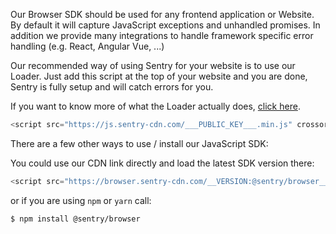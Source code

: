 Our Browser SDK should be used for any frontend application or Website.
By default it will capture JavaScript exceptions and unhandled promises.  In addition we provide many integrations to handle framework specific error handling (e.g. React, Angular Vue, ...)

Our recommended way of using Sentry for your website is to use our Loader.
Just add this script at the top of your website and you are done, Sentry is fully setup and will catch errors for you.

If you want to know more of what the Loader actually does, <a href="#TODO">click here</a>.

```javascript
<script src="https://js.sentry-cdn.com/___PUBLIC_KEY___.min.js" crossorigin="anonymous" />
```

There are a few other ways to use / install our JavaScript SDK:

You could use our CDN link directly and load the latest SDK version there:

```javascript
<script src="https://browser.sentry-cdn.com/__VERSION:@sentry/browser__/bundle.min.js" crossorigin="anonymous" />
```

or if you are using `npm` or `yarn` call:
```
$ npm install @sentry/browser
```
